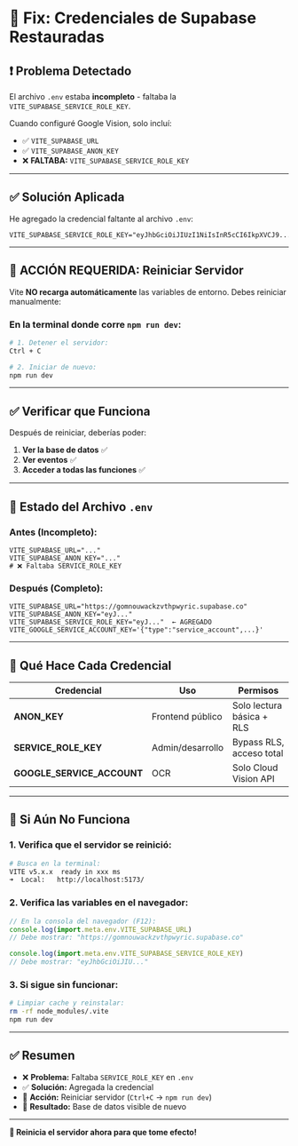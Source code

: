 # 🔧 Fix: Credenciales de Supabase Restauradas

## ❗ Problema Detectado

El archivo `.env` estaba **incompleto** - faltaba la `VITE_SUPABASE_SERVICE_ROLE_KEY`.

Cuando configuré Google Vision, solo incluí:
- ✅ `VITE_SUPABASE_URL`
- ✅ `VITE_SUPABASE_ANON_KEY`
- ❌ **FALTABA:** `VITE_SUPABASE_SERVICE_ROLE_KEY`

---

## ✅ Solución Aplicada

He agregado la credencial faltante al archivo `.env`:

```env
VITE_SUPABASE_SERVICE_ROLE_KEY="eyJhbGciOiJIUzI1NiIsInR5cCI6IkpXVCJ9..."
```

---

## 🔄 ACCIÓN REQUERIDA: Reiniciar Servidor

Vite **NO recarga automáticamente** las variables de entorno. Debes reiniciar manualmente:

### En la terminal donde corre `npm run dev`:

```bash
# 1. Detener el servidor:
Ctrl + C

# 2. Iniciar de nuevo:
npm run dev
```

---

## ✅ Verificar que Funciona

Después de reiniciar, deberías poder:

1. **Ver la base de datos** ✅
2. **Ver eventos** ✅
3. **Acceder a todas las funciones** ✅

---

## 📁 Estado del Archivo `.env`

### Antes (Incompleto):
```env
VITE_SUPABASE_URL="..."
VITE_SUPABASE_ANON_KEY="..."
# ❌ Faltaba SERVICE_ROLE_KEY
```

### Después (Completo):
```env
VITE_SUPABASE_URL="https://gomnouwackzvthpwyric.supabase.co"
VITE_SUPABASE_ANON_KEY="eyJ..."
VITE_SUPABASE_SERVICE_ROLE_KEY="eyJ..."  ← AGREGADO
VITE_GOOGLE_SERVICE_ACCOUNT_KEY='{"type":"service_account",...}'
```

---

## 🔐 Qué Hace Cada Credencial

| Credencial | Uso | Permisos |
|------------|-----|----------|
| **ANON_KEY** | Frontend público | Solo lectura básica + RLS |
| **SERVICE_ROLE_KEY** | Admin/desarrollo | Bypass RLS, acceso total |
| **GOOGLE_SERVICE_ACCOUNT** | OCR | Solo Cloud Vision API |

---

## 🚨 Si Aún No Funciona

### 1. Verifica que el servidor se reinició:
```bash
# Busca en la terminal:
VITE v5.x.x  ready in xxx ms
➜  Local:   http://localhost:5173/
```

### 2. Verifica las variables en el navegador:
```javascript
// En la consola del navegador (F12):
console.log(import.meta.env.VITE_SUPABASE_URL)
// Debe mostrar: "https://gomnouwackzvthpwyric.supabase.co"

console.log(import.meta.env.VITE_SUPABASE_SERVICE_ROLE_KEY)
// Debe mostrar: "eyJhbGciOiJIU..."
```

### 3. Si sigue sin funcionar:
```bash
# Limpiar cache y reinstalar:
rm -rf node_modules/.vite
npm run dev
```

---

## ✅ Resumen

- ❌ **Problema:** Faltaba `SERVICE_ROLE_KEY` en `.env`
- ✅ **Solución:** Agregada la credencial
- 🔄 **Acción:** Reiniciar servidor (`Ctrl+C` → `npm run dev`)
- 🎯 **Resultado:** Base de datos visible de nuevo

---

**🔄 Reinicia el servidor ahora para que tome efecto!**
